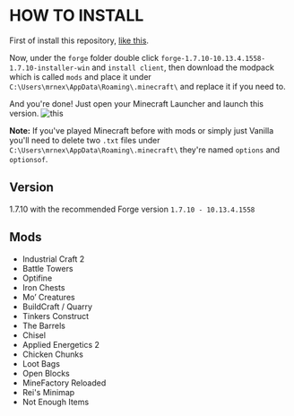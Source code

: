 # HOW TO INSTALL

First of install this repository, [like this](https://i.imgur.com/51MBexm.png).

Now, under the `forge` folder double click `forge-1.7.10-10.13.4.1558-1.7.10-installer-win` and `install client`, then download the modpack which is called `mods` and place it under `C:\Users\mrnex\AppData\Roaming\.minecraft\` and replace it if you need to.

And you're done! Just open your Minecraft Launcher and launch this version. ![this](https://i.imgur.com/PJMpVJS.png)

**Note:** If you've played Minecraft before with mods or simply just Vanilla you'll need to delete two `.txt` files under `C:\Users\mrnex\AppData\Roaming\.minecraft\` they're named `options` and `optionsof`.

## Version

1.7.10 with the recommended Forge version `1.7.10 - 10.13.4.1558`

## Mods

- Industrial Craft 2
- Battle Towers
- Optifine
- Iron Chests
- Mo’ Creatures
- BuildCraft / Quarry
- Tinkers Construct
- The Barrels
- Chisel
- Applied Energetics 2
- Chicken Chunks
- Loot Bags
- Open Blocks
- MineFactory Reloaded
- Rei's Minimap
- Not Enough Items
